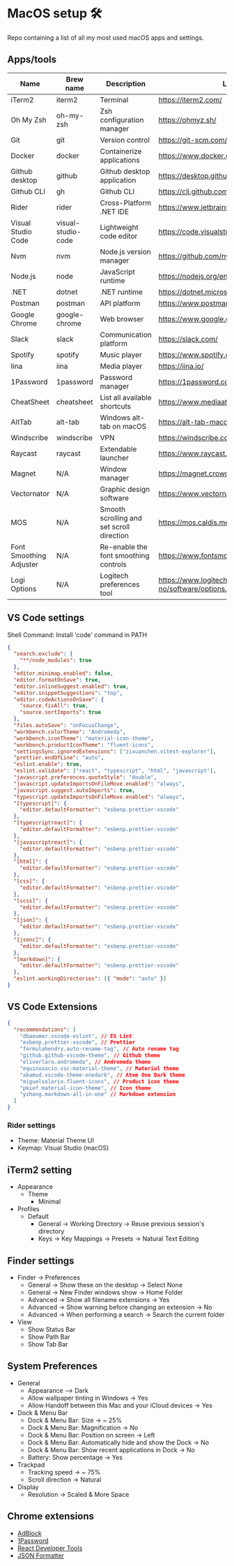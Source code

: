 # MacOS setup 🛠

Repo containing a list of all my most used macOS apps and settings.

## Apps/tools

| Name                     | Brew name          | Description                                | Link                                                 |
| -------------------------| ------------------ | ------------------------------------------ | ---------------------------------------------------- |
| iTerm2                   | iterm2             | Terminal                                   | https://iterm2.com/                                  |
| Oh My Zsh                | oh-my-zsh          | Zsh configuration manager                  | https://ohmyz.sh/                                    |
| Git                      | git                | Version control                            | https://git-scm.com/                                 |
| Docker                   | docker             | Containerize applications                  | https://www.docker.com/                              |
| Github desktop           | github             | Github desktop application                 | https://desktop.github.com/                          |
| Github CLI               | gh                 | Github CLI                                 | https://cli.github.com/                              |
| Rider                    | rider              | Cross-Platform .NET IDE                    | https://www.jetbrains.com/rider/                     |
| Visual Studio Code       | visual-studio-code | Lightweight code editor                    | https://code.visualstudio.com/                       |
| Nvm                      | nvm                | Node.js version manager                    | https://github.com/nvm-sh/nvm                        |
| Node.js                  | node               | JavaScript runtime                         | https://nodejs.org/en/                               |
| .NET                     | dotnet             | .NET runtime                               | https://dotnet.microsoft.com/en-us/                  |
| Postman                  | postman            | API platform                               | https://www.postman.com/                             |
| Google Chrome            | google-chrome      | Web browser                                | https://www.google.com/intl/no/chrome/               |
| Slack                    | slack              | Communication platform                     | https://slack.com/                                   |
| Spotify                  | spotify            | Music player                               | https://www.spotify.com/                             |
| Iina                     | iina               | Media player                               | https://iina.io/                                     |
| 1Password                | 1password          | Password manager                           | https://1password.com/                               |
| CheatSheet               | cheatsheet         | List all available shortcuts               | https://www.mediaatelier.com/CheatSheet/             |
| AltTab                   | alt-tab            | Windows alt-tab on macOS                   | https://alt-tab-macos.netlify.app/                   |
| Windscribe               | windscribe         | VPN                                        | https://windscribe.com/                              |
| Raycast                  | raycast            | Extendable launcher                        | https://www.raycast.com/                             |
| Magnet                   | N/A                | Window manager                             | https://magnet.crowdcafe.com/                        |
| Vectornator              | N/A                | Graphic design software                    | https://www.vectornator.io/                          |
| MOS                      | N/A                | Smooth scrolling and set scroll direction  | https://mos.caldis.me/                               |
| Font Smoothing Adjuster  | N/A                | Re-enable the font smoothing controls      | https://www.fontsmoothingadjuster.com/               |
| Logi Options             | N/A                | Logitech preferences tool                  | https://www.logitech.com/no-no/software/options.html |


## VS Code settings

Shell Command: Install 'code' command in PATH

```json
{
  "search.exclude": {
    "**/node_modules": true
  },
  "editor.minimap.enabled": false,
  "editor.formatOnSave": true,
  "editor.inlineSuggest.enabled": true,
  "editor.snippetSuggestions": "top",
  "editor.codeActionsOnSave": {
    "source.fixAll": true,
    "source.sortImports": true
  },
  "files.autoSave": "onFocusChange",
  "workbench.colorTheme": "Andromeda",
  "workbench.iconTheme": "material-icon-theme",
  "workbench.productIconTheme": "fluent-icons",
  "settingsSync.ignoredExtensions": ["zixuanchen.vitest-explorer"],
  "prettier.endOfLine": "auto",
  "eslint.enable": true,
  "eslint.validate": ["react", "typescript", "html", "javascript"],
  "javascript.preferences.quoteStyle": "double",
  "javascript.updateImportsOnFileMove.enabled": "always",
  "javascript.suggest.autoImports": true,
  "typescript.updateImportsOnFileMove.enabled": "always",
  "[typescript]": {
    "editor.defaultFormatter": "esbenp.prettier-vscode"
  },
  "[typescriptreact]": {
    "editor.defaultFormatter": "esbenp.prettier-vscode"
  },
  "[javascriptreact]": {
    "editor.defaultFormatter": "esbenp.prettier-vscode"
  },
  "[html]": {
    "editor.defaultFormatter": "esbenp.prettier-vscode"
  },
  "[css]": {
    "editor.defaultFormatter": "esbenp.prettier-vscode"
  },
  "[scss]": {
    "editor.defaultFormatter": "esbenp.prettier-vscode"
  },
  "[json]": {
    "editor.defaultFormatter": "esbenp.prettier-vscode"
  },
  "[jsonc]": {
    "editor.defaultFormatter": "esbenp.prettier-vscode"
  },
  "[markdown]": {
    "editor.defaultFormatter": "esbenp.prettier-vscode"
  },
  "eslint.workingDirectories": [{ "mode": "auto" }]
}
```

## VS Code Extensions

```json
{
  "recommendations": [
    "dbaeumer.vscode-eslint", // ES Lint
    "esbenp.prettier-vscode", // Prettier
    "formulahendry.auto-rename-tag", // Auto rename tag
    "github.github-vscode-theme", // Github theme
    "eliverlara.andromeda", // Andromeda theme
    "equinusocio.vsc-material-theme", // Material theme
    "akamud.vscode-theme-onedark", // Atom One Dark theme
    "miguelsolorio.fluent-icons", // Product icon theme
    "pkief.material-icon-theme", // Icon theme
    "yzhang.markdown-all-in-one" // Markdown extension
  ]
}
```

### Rider settings

- Theme: Material Theme UI
- Keymap: Visual Studio (macOS) 

## iTerm2 setting

- Appearance
  - Theme
    - Minimal
- Profiles
  - Default
    - General -> Working Directory -> Reuse previous session's directory
    - Keys -> Key Mappings -> Presets -> Natural Text Editing

## Finder settings

- Finder -> Preferences
  - General -> Show these on the desktop -> Select None
  - General -> New Finder windows show -> Home Folder
  - Advanced -> Show all filename extensions -> Yes
  - Advanced -> Show warning before changing an extension -> No
  - Advanced -> When performing a search -> Search the current folder
- View
  - Show Status Bar
  - Show Path Bar
  - Show Tab Bar

## System Preferences

- General
  - Appearance --> Dark
  - Allow wallpaper tinting in Windows -> Yes
  - Allow Handoff between this Mac and your iCloud devices -> Yes
- Dock & Menu Bar
  - Dock & Menu Bar: Size -> ~ 25%
  - Dock & Menu Bar: Magnification -> No
  - Dock & Menu Bar: Position on screen -> Left
  - Dock & Menu Bar: Automatically hide and show the Dock -> No
  - Dock & Menu Bar: Show recent applications in Dock -> No
  - Battery: Show percentage -> Yes
- Trackpad
  - Tracking speed -> ~ 75%
  - Scroll direction -> Natural
- Display
  - Resolution -> Scaled & More Space

## Chrome extensions

- [AdBlock](https://chrome.google.com/webstore/detail/adblock-%E2%80%94-best-ad-blocker/gighmmpiobklfepjocnamgkkbiglidom)
- [1Password](https://chrome.google.com/webstore/detail/1password-%E2%80%93-password-mana/aeblfdkhhhdcdjpifhhbdiojplfjncoa)
- [React Developer Tools](https://chrome.google.com/webstore/detail/react-developer-tools/fmkadmapgofadopljbjfkapdkoienihi)
- [JSON Formatter](https://chrome.google.com/webstore/detail/json-formatter/bcjindcccaagfpapjjmafapmmgkkhgoa)
